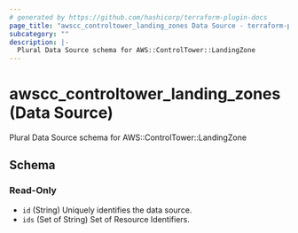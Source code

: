 ```yaml
---
# generated by https://github.com/hashicorp/terraform-plugin-docs
page_title: "awscc_controltower_landing_zones Data Source - terraform-provider-awscc"
subcategory: ""
description: |-
  Plural Data Source schema for AWS::ControlTower::LandingZone
---
```


# awscc_controltower_landing_zones (Data Source)

Plural Data Source schema for AWS::ControlTower::LandingZone



<!-- schema generated by tfplugindocs -->
## Schema

### Read-Only

- `id` (String) Uniquely identifies the data source.
- `ids` (Set of String) Set of Resource Identifiers.
